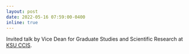 ```yaml
---
layout: post
date: 2022-05-16 07:59:00-0400
inline: true
---
```


Invited talk by Vice Dean for Graduate Studies and Scientific Research at <a href="https://twitter.com/KSU_CCIS?s=20"> KSU CCIS</a>.